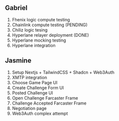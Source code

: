 ## Gabriel

1. Fhenix logic compute testing
2. Chainlink compute testing (PENDING)
3. Chiliz logic tesing
4. Hyperlane relayer deployment (DONE)
5. Hyperlane mocking testing
6. Hyperlane integration

## Jasmine

1. Setup Nextjs + TailwindCSS + Shadcn + Web3Auth
2. XMTP integration
3. Choose Game Page UI
4. Create Challenge Form UI
5. Posted Challenge UI
6. Open Challenge Farcaster Frame
7. Challenge Accepted Farcaster Frame
8. Negotiation page
9. Web3Auth complex attempt
